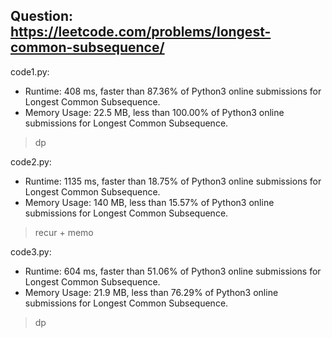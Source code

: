 ## Question: https://leetcode.com/problems/longest-common-subsequence/

code1.py:
* Runtime: 408 ms, faster than 87.36% of Python3 online submissions for Longest Common Subsequence.
* Memory Usage: 22.5 MB, less than 100.00% of Python3 online submissions for Longest Common Subsequence.
> dp

code2.py:
* Runtime: 1135 ms, faster than 18.75% of Python3 online submissions for Longest Common Subsequence.
* Memory Usage: 140 MB, less than 15.57% of Python3 online submissions for Longest Common Subsequence.
> recur + memo

code3.py:
* Runtime: 604 ms, faster than 51.06% of Python3 online submissions for Longest Common Subsequence.
* Memory Usage: 21.9 MB, less than 76.29% of Python3 online submissions for Longest Common Subsequence.
> dp